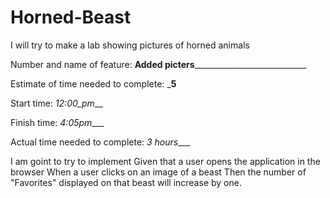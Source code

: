 # Horned-Beast
 I will try to make a lab showing pictures of horned animals

 Number and name of feature: __Added picters______________________________

Estimate of time needed to complete: ___5__

Start time: _12:00_pm___

Finish time: _4:05pm____

Actual time needed to complete: _3 hours____

I am goint to try to implement
Given that a user opens the application in the browser
When a user clicks on an image of a beast
Then the number of "Favorites" displayed on that beast will increase by one.